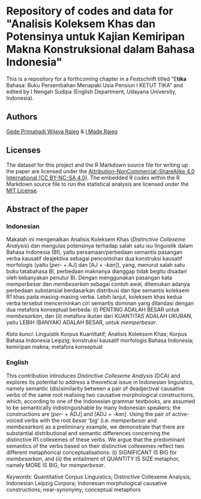 
<!-- README.md is generated from README.Rmd. Please edit that file -->
Repository of codes and data for "Analisis Koleksem Khas dan Potensinya untuk Kajian Kemiripan Makna Konstruksional dalam Bahasa Indonesia"
===========================================================================================================================================

This is a repository for a forthcoming chapter in a Festschrift titled "E**tika** Bahasa: Buku Persembahan Menapaki Usia Pensiun I KETUT TIKA" and edited by I Nengah Sudipa (English Department, Udayana University, Indonesia).

Authors
-------

[Gede Primahadi Wijaya Rajeg](https://figshare.com/authors/Gede_Primahadi_Wijaya_Rajeg/1234749) & [I Made Rajeg](https://figshare.com/authors/I_Made_Rajeg/4052377)

Licenses
--------

The dataset for this project and the R Markdown source file for writing up the paper are licensed under the [Attribution-NonCommercial-ShareAlike 4.0 International (CC BY-NC-SA 4.0)](https://creativecommons.org/licenses/by-nc-sa/4.0/). The embedded R codes within the R Markdown source file to run the statistical analysis are licensed under the [MIT License](https://github.com/gederajeg/analisis_koleksem_khas/blob/master/LICENSE).

Abstract of the paper
---------------------

### Indonesian

Makalah ini mengenalkan Analisis Koleksem Khas (*Distinctive Collexeme Analysis*) dan mengulas potensinya terhadap salah satu isu linguistik dalam Bahasa Indonesia (BI), yaitu persamaan/perbedaan semantis pasangan verba kausatif deajektiva sebagai pencontohan dua konstruksi kausatif morfologis (yaitu \[*per-* + AJ\] dan \[AJ + *-kan*\]), yang, menurut salah satu buku tatabahasa BI, perbedaan maknanya dianggap tidak begitu disadari oleh kebanyakan penutur BI. Dengan menggunakan pasangan kata *memperbesar* dan *membesarkan* sebagai contoh awal, ditemukan adanya perbedaan substansial berdasarkan distribusi dan tipe semantis koleksem R1 khas pada masing-masing verba. Lebih lanjut, koleksem khas kedua verba tersebut mencerminkan ciri semantis dominan yang dilandasi dengan dua metafora konseptual berbeda: (i) PENTING ADALAH BESAR untuk *membesarkan*, dan (ii) metafora ikutan dari KUANTITAS ADALAH UKURAN, yaitu LEBIH (BANYAK) ADALAH BESAR, untuk *memperbesar*.

*Kata kunci*: Linguistik Korpus Kuantitatif; Analisis Koleksem Khas; Korpus Bahasa Indonesia Leipzig; konstruksi kausatif morfologis Bahasa Indonesia; kemiripan makna; metafora konseptual

### English

This contribution introduces *Distinctive Collexeme Analysis* (DCA) and explores its potential to address a theoretical issue in Indonesian linguistics, namely semantic (dis)similarity between a pair of deadjectival causative verbs of the same root realising two causative morphological constructions, which, according to one of the Indonesian grammar textbooks, are assumed to be semantically indistinguishable by many Indonesian speakers; the constructions are \[*per-* + ADJ\] and \[ADJ + *-kan*\]. Using the pair of active-voiced verbs with the root *besar* 'big' (i.e. *memperbesar* and *membesarkan*) as a preliminary example, we demonstrate that there are substantial distributional and semantic differences concerning the distinctive R1 collexemes of these verbs. We argue that the predominant semantics of the verbs based on their distinctive collexemes reflect two different metaphorical conceptualisations: (i) SIGNIFICANT IS BIG for *membesarkan*, and (ii) the entailment of QUANTITY IS SIZE metaphor, namely MORE IS BIG, for *memperbesar*.

*Keywords*: Quantitative Corpus Linguistics; Distinctive Collexeme Analysis; Indonesian Leipzig Corpora; Indonesian morphological causative constructions; near-synonymy; conceptual metaphors
